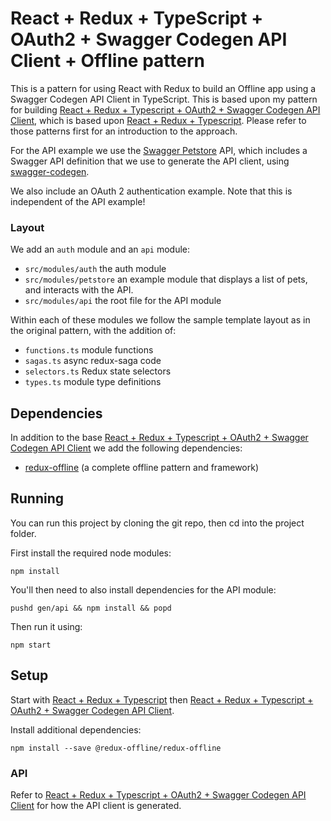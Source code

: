 # React + Redux + TypeScript + OAuth2 + Swagger Codegen API Client + Offline pattern

This is a pattern for using React with Redux to build an Offline app using a Swagger Codegen API Client in TypeScript. This is based upon my pattern
for building [React + Redux + Typescript + OAuth2 + Swagger Codegen API Client](https://github.com/karlvr/react-redux-typescript-swagger-api-pattern), which is based upon [React + Redux + Typescript](https://github.com/karlvr/react-redux-typescript-pattern). Please refer to those patterns first for an introduction to the approach.

For the API example we use the [Swagger Petstore](http://petstore.swagger.io/) API, which includes a Swagger API definition that we use to generate the API client, using [swagger-codegen](https://github.com/swagger-api/swagger-codegen).

We also include an OAuth 2 authentication example. Note that this is independent of the API example!

### Layout

We add an `auth` module and an `api` module:

* `src/modules/auth` the auth module
* `src/modules/petstore` an example module that displays a list of pets, and interacts with the API.
* `src/modules/api` the root file for the API module

Within each of these modules we follow the sample template layout as in the original pattern, with the addition
of:

* `functions.ts` module functions
* `sagas.ts` async redux-saga code
* `selectors.ts` Redux state selectors
* `types.ts` module type definitions

## Dependencies

In addition to the base [React + Redux + Typescript + OAuth2 + Swagger Codegen API Client](https://github.com/karlvr/react-redux-typescript-swagger-api-pattern) we add the following dependencies:

* [redux-offline](https://github.com/redux-offline/redux-offline) (a complete offline pattern and framework)

## Running

You can run this project by cloning the git repo, then cd into the project folder.

First install the required node modules:

```
npm install
```

You'll then need to also install dependencies for the API module:

```
pushd gen/api && npm install && popd
```

Then run it using:

```
npm start
```

## Setup

Start with [React + Redux + Typescript](https://github.com/karlvr/react-redux-typescript-pattern) then [React + Redux + Typescript + OAuth2 + Swagger Codegen API Client](https://github.com/karlvr/react-redux-typescript-swagger-api-pattern).

Install additional dependencies:

```
npm install --save @redux-offline/redux-offline
```

### API

Refer to [React + Redux + Typescript + OAuth2 + Swagger Codegen API Client](https://github.com/karlvr/react-redux-typescript-swagger-api-pattern#api) for how the API client is generated.

